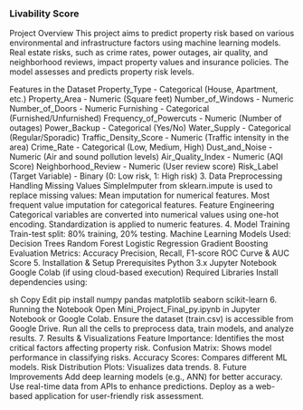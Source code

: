 ### Livability Score

Project Overview
This project aims to predict property risk based on various environmental and infrastructure factors using machine learning models. Real estate risks, such as crime rates, power outages, air quality, and neighborhood reviews, impact property values and insurance policies. The model assesses and predicts property risk levels.

Features in the Dataset
Property_Type - Categorical (House, Apartment, etc.)
Property_Area - Numeric (Square feet)
Number_of_Windows - Numeric
Number_of_Doors - Numeric
Furnishing - Categorical (Furnished/Unfurnished)
Frequency_of_Powercuts - Numeric (Number of outages)
Power_Backup - Categorical (Yes/No)
Water_Supply - Categorical (Regular/Sporadic)
Traffic_Density_Score - Numeric (Traffic intensity in the area)
Crime_Rate - Categorical (Low, Medium, High)
Dust_and_Noise - Numeric (Air and sound pollution levels)
Air_Quality_Index - Numeric (AQI Score)
Neighborhood_Review - Numeric (User review score)
Risk_Label (Target Variable) - Binary (0: Low risk, 1: High risk)
3. Data Preprocessing
Handling Missing Values
SimpleImputer from sklearn.impute is used to replace missing values:
Mean imputation for numerical features.
Most frequent value imputation for categorical features.
Feature Engineering
Categorical variables are converted into numerical values using one-hot encoding.
Standardization is applied to numeric features.
4. Model Training
Train-test split: 80% training, 20% testing.
Machine Learning Models Used:
Decision Trees
Random Forest
Logistic Regression
Gradient Boosting
Evaluation Metrics:
Accuracy
Precision, Recall, F1-score
ROC Curve & AUC Score
5. Installation & Setup
Prerequisites
Python 3.x
Jupyter Notebook
Google Colab (if using cloud-based execution)
Required Libraries
Install dependencies using:

sh
Copy
Edit
pip install numpy pandas matplotlib seaborn scikit-learn
6. Running the Notebook
Open Mini_Project_Final_py.ipynb in Jupyter Notebook or Google Colab.
Ensure the dataset (train.csv) is accessible from Google Drive.
Run all the cells to preprocess data, train models, and analyze results.
7. Results & Visualizations
Feature Importance: Identifies the most critical factors affecting property risk.
Confusion Matrix: Shows model performance in classifying risks.
Accuracy Scores: Compares different ML models.
Risk Distribution Plots: Visualizes data trends.
8. Future Improvements
Add deep learning models (e.g., ANN) for better accuracy.
Use real-time data from APIs to enhance predictions.
Deploy as a web-based application for user-friendly risk assessment.
